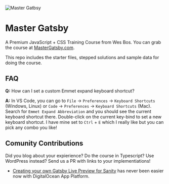 ![Master Gatbsy](https://res.cloudinary.com/wesbos/image/upload/c_scale,q_auto,w_1600/v1600356131/GAT-social-share_rxvhdg.png)

# Master Gatsby

A Premium JavaScript + CSS Training Course from Wes Bos. You can grab the course at [MasterGatsby.com](https://mastergatsby.com).

This repo includes the starter files, stepped solutions and sample data for doing the course.

## FAQ

**Q:** How can I set a custom Emmet expand keyboard shortcut?

**A:** In VS Code, you can go to `File` -> `Preferences` -> `Keyboard Shortcuts` (Windows, Linux) or `Code` -> `Preferences` -> `Keyboard Shortcuts` (Mac). Search for `Emmet Expand Abbreviation` and you should see the current keyboard shortcut there. Double-click on the current key-bind to set a new keyboard shortcut. I have mine set to `Ctrl` + `E` which I really like but you can pick any combo you like! 

## Comunity Contributions

Did you blog about your expierience? Do the course in Typescript? Use WordPress instead? Send us a PR with links to your implementiations!

- [Creating your own Gatsby Live Preview for Sanity](https://www.simeongriggs.dev/roll-your-own-gatsby-live-preview-for-sanity) has never been easier now with DigitalOcean App Platform.
